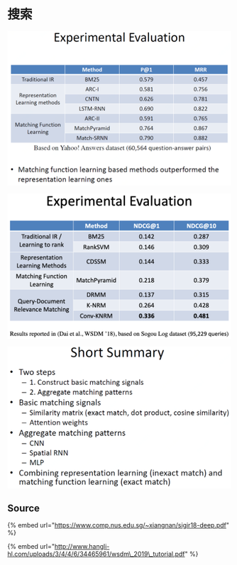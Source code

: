 # 搜索

![](../../../../../.gitbook/assets/qi-ye-dong-dong-jie-tu-20190417123159.png)

![](../../../../../.gitbook/assets/lark20190528162614.png)

![](../../../../../.gitbook/assets/qi-ye-dong-dong-jie-tu-20190417123247.png)

## Source

{% embed url="https://www.comp.nus.edu.sg/~xiangnan/sigir18-deep.pdf" %}

{% embed url="http://www.hangli-hl.com/uploads/3/4/4/6/34465961/wsdm\_2019\_tutorial.pdf" %}

